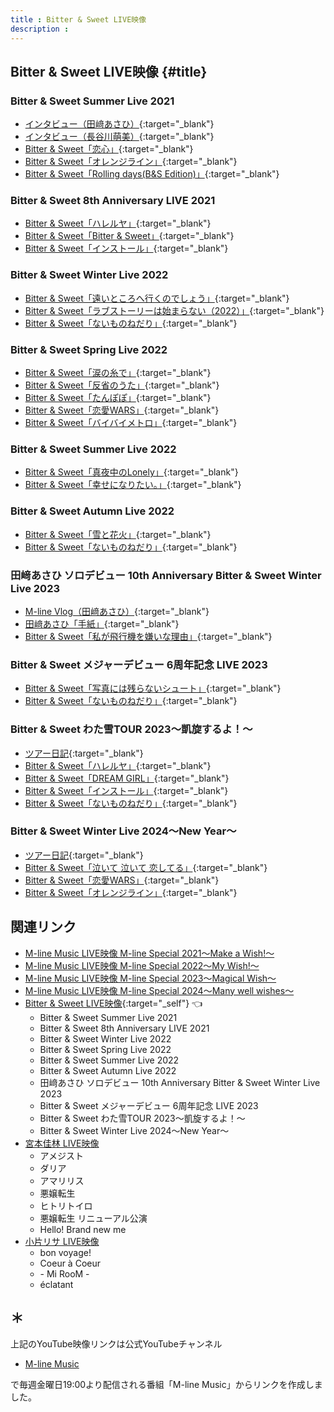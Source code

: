 ```yaml
---
title : Bitter & Sweet LIVE映像
description : 
---
```

## Bitter & Sweet LIVE映像 {#title}

### Bitter & Sweet Summer Live 2021
* [<i class="fa-lg fa-brands fa-youtube"></i> インタビュー（田﨑あさひ）](https://www.youtube.com/watch?v=CBB6zE5dgdc&t=12m36s){:target="_blank"}
* [<i class="fa-lg fa-brands fa-youtube"></i> インタビュー（長谷川萌美）](https://www.youtube.com/watch?v=I4paTYWhcPQ&t=15m25s){:target="_blank"}
* [<i class="fa-lg fa-brands fa-youtube"></i> Bitter & Sweet「恋心」](https://www.youtube.com/watch?v=bZdO8ppE-IA&t=2m56s){:target="_blank"}
* [<i class="fa-lg fa-brands fa-youtube"></i> Bitter & Sweet「オレンジライン」](https://www.youtube.com/watch?v=avkKCtJYh3s&t=27m34s){:target="_blank"}
* [<i class="fa-lg fa-brands fa-youtube"></i> Bitter & Sweet「Rolling days(B&S Edition)」](https://www.youtube.com/watch?v=PDj4BOE5PA8&t=25m48s){:target="_blank"}

### Bitter & Sweet 8th Anniversary LIVE 2021
* [<i class="fa-lg fa-brands fa-youtube"></i> Bitter & Sweet「ハレルヤ」](https://www.youtube.com/watch?v=dCBeCwWNFeo&t=20m50s){:target="_blank"}
* [<i class="fa-lg fa-brands fa-youtube"></i> Bitter & Sweet「Bitter & Sweet」](https://www.youtube.com/watch?v=mGA_w3pajw8&t=18m56s){:target="_blank"}
* [<i class="fa-lg fa-brands fa-youtube"></i> Bitter & Sweet「インストール」](https://www.youtube.com/watch?v=eKVQvIM6W4E&t=10m16s){:target="_blank"}

### Bitter & Sweet Winter Live 2022
* [<i class="fa-lg fa-brands fa-youtube"></i> Bitter & Sweet「遠いところへ行くのでしょう」](https://www.youtube.com/watch?v=o50So6oeRlM&t=7m58s){:target="_blank"}
* [<i class="fa-lg fa-brands fa-youtube"></i> Bitter & Sweet「ラブストーリーは始まらない（2022）」](https://www.youtube.com/watch?v=HQaLQ2w356o&t=4m11s){:target="_blank"}
* [<i class="fa-lg fa-brands fa-youtube"></i> Bitter & Sweet「ないものねだり」](https://www.youtube.com/watch?v=4QlCI0v7zdE&t=1m58s){:target="_blank"}

### Bitter & Sweet Spring Live 2022
* [<i class="fa-lg fa-brands fa-youtube"></i> Bitter & Sweet「涙の糸で」](https://www.youtube.com/watch?v=7J9j3KbD1h4&t=23m44s){:target="_blank"}
* [<i class="fa-lg fa-brands fa-youtube"></i> Bitter & Sweet「反省のうた」](https://www.youtube.com/watch?v=NdxbeIOsHWI&t=10m16s){:target="_blank"}
* [<i class="fa-lg fa-brands fa-youtube"></i> Bitter & Sweet「たんぽぽ」](https://www.youtube.com/watch?v=0gfiP-pwxo0&t=12m59s){:target="_blank"}
* [<i class="fa-lg fa-brands fa-youtube"></i>  Bitter & Sweet「恋愛WARS」](https://www.youtube.com/watch?v=14RRXEjiBxg&t=8m36s){:target="_blank"}
* [<i class="fa-lg fa-brands fa-youtube"></i> Bitter & Sweet「バイバイメトロ」](https://www.youtube.com/watch?v=ItKWtIW_iBQ&t=16m16s){:target="_blank"}

### Bitter & Sweet Summer Live 2022
* [<i class="fa-lg fa-brands fa-youtube"></i> Bitter & Sweet「真夜中のLonely」](https://www.youtube.com/watch?v=GuwSjZQLdMI&t=3m59s){:target="_blank"}
* [<i class="fa-lg fa-brands fa-youtube"></i> Bitter & Sweet「幸せになりたい。」](https://www.youtube.com/watch?v=YxOX5Q1NkWE&t=19m55s){:target="_blank"}

### Bitter & Sweet Autumn Live 2022
* [<i class="fa-lg fa-brands fa-youtube"></i> Bitter & Sweet「雪と花火」](https://www.youtube.com/watch?v=tI78CMio-vs&t=10m51s){:target="_blank"}
* [<i class="fa-lg fa-brands fa-youtube"></i> Bitter & Sweet「ないものねだり」](https://www.youtube.com/watch?v=qOf6y8CWlT8&t=28m50s){:target="_blank"}

### 田﨑あさひ ソロデビュー 10th Anniversary Bitter & Sweet Winter Live 2023
* [<i class="fa-lg fa-brands fa-youtube"></i> M-line Vlog（田﨑あさひ）](https://www.youtube.com/watch?v=Hyzjywprdwo&t=14m13s){:target="_blank"}
* [<i class="fa-lg fa-brands fa-youtube"></i> 田﨑あさひ「手紙」](https://www.youtube.com/watch?v=QPu8gEwd9Dw&t=9m12s){:target="_blank"}
* [<i class="fa-lg fa-brands fa-youtube"></i> Bitter & Sweet「私が飛行機を嫌いな理由」](https://www.youtube.com/watch?v=XbLPCvx5Zw0&t=10m57s){:target="_blank"}

### Bitter & Sweet メジャーデビュー 6周年記念 LIVE 2023
* [<i class="fa-lg fa-brands fa-youtube"></i> Bitter & Sweet「写真には残らないシュート」](https://www.youtube.com/watch?v=0KhNlhHzEuM&t=2m30s){:target="_blank"}
* [<i class="fa-lg fa-brands fa-youtube"></i> Bitter & Sweet「ないものねだり」](https://www.youtube.com/watch?v=fPwrQL7_tzw&t=1m50s){:target="_blank"}

### Bitter & Sweet わた雪TOUR 2023～凱旋するよ！～
* [<i class="fa-lg fa-brands fa-youtube"></i> ツアー日記](https://www.youtube.com/watch?v=h-QDXjyqVh4&t=17m43s){:target="_blank"}
* [<i class="fa-lg fa-brands fa-youtube"></i> Bitter & Sweet「ハレルヤ」](https://www.youtube.com/watch?v=h-QDXjyqVh4&t=12m54s){:target="_blank"}
* [<i class="fa-lg fa-brands fa-youtube"></i> Bitter & Sweet「DREAM GIRL」](https://www.youtube.com/watch?v=SZhOuxwv8kg&t=13m26s){:target="_blank"}
* [<i class="fa-lg fa-brands fa-youtube"></i> Bitter & Sweet「インストール」](https://www.youtube.com/watch?v=faeEy5maNVw&t=12m0s){:target="_blank"}
* [<i class="fa-lg fa-brands fa-youtube"></i> Bitter & Sweet「ないものねだり」](https://www.youtube.com/watch?v=W9kGuqorezA&t=22m1s){:target="_blank"}

### Bitter & Sweet Winter Live 2024～New Year～
* [<i class="fa-lg fa-brands fa-youtube"></i> ツアー日記](https://www.youtube.com/watch?v=IoF3qYSecSM&t=25m50s){:target="_blank"}
* [<i class="fa-lg fa-brands fa-youtube"></i> Bitter & Sweet「泣いて 泣いて 恋してる」](https://www.youtube.com/watch?v=MeUJgeeFOOw&t=21m40s){:target="_blank"}
* [<i class="fa-lg fa-brands fa-youtube"></i> Bitter & Sweet「恋愛WARS」](https://www.youtube.com/watch?v=hDkrX2T-dYI&t=24m2s){:target="_blank"}
* [<i class="fa-lg fa-brands fa-youtube"></i> Bitter & Sweet「オレンジライン」](https://www.youtube.com/watch?v=XCXQ8NAvASY&t=12m6s){:target="_blank"}

## 関連リンク
* [M-line Music LIVE映像 M-line Special 2021～Make a Wish!～](./MSMW2021.md)
* [M-line Music LIVE映像 M-line Special 2022～My Wish!～](./MSMW2022.md)
* [M-line Music LIVE映像 M-line Special 2023～Magical Wish～](./MSMW2023.md)
* [M-line Music LIVE映像 M-line Special 2024～Many well wishes～](./MSMW2024.md)
* [Bitter & Sweet LIVE映像](#title){:target="_self"} 👈
  * Bitter & Sweet Summer Live 2021
  * Bitter & Sweet 8th Anniversary LIVE 2021
  * Bitter & Sweet Winter Live 2022
  * Bitter & Sweet Spring Live 2022
  * Bitter & Sweet Summer Live 2022
  * Bitter & Sweet Autumn Live 2022
  * 田﨑あさひ ソロデビュー 10th Anniversary Bitter & Sweet Winter Live 2023
  * Bitter & Sweet メジャーデビュー 6周年記念 LIVE 2023
  * Bitter & Sweet わた雪TOUR 2023～凱旋するよ！～
  * Bitter & Sweet Winter Live 2024～New Year～
* [宮本佳林 LIVE映像](./karin.md)
  * アメジスト
  * ダリア
  * アマリリス
  * 悪嬢転生
  * ヒトリトイロ
  * 悪嬢転生 リニューアル公演
  * Hello! Brand new me
* [小片リサ LIVE映像](./risa.md)
  * bon voyage!
  * Coeur à Coeur
  * \- Mi RooM \-
  * éclatant

## ＊

上記のYouTube映像リンクは公式YouTubeチャンネル

* [<i class="fa-lg fa-brands fa-youtube"></i> M-line Music](https://www.youtube.com/@mlinemusic)  

で毎週金曜日19:00より配信される番組「M-line Music」からリンクを作成しました。